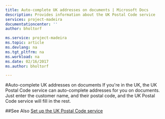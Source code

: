 ```yaml
---
title: Auto-complete UK addresses on documents | Microsoft Docs
description: Provides information about the UK Postal Code service
services: project-madeira
documentationcenter: ''
author: bholtorf

ms.service: project-madeira
ms.topic: article
ms.devlang: na
ms.tgt_pltfrm: na
ms.workload: na
ms.date: 02/16/2017
ms.author: bholtorf

---
```


#Auto-complete UK addresses on documents
If you're in the UK, the UK Postal Code service can auto-complete addresses for you on documents. Just enter the customer name, and their postal code, and the UK Postal Code service will fill in the rest.

##See Also
[Set up the UK Postal Code service](uk-setup-postal-code-service.md)
